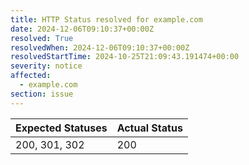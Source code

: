 ```yaml
---
title: HTTP Status resolved for example.com
date: 2024-12-06T09:10:37+00:00Z
resolved: True
resolvedWhen: 2024-12-06T09:10:37+00:00Z
resolvedStartTime: 2024-10-25T21:09:43.191474+00:00
severity: notice
affected:
  - example.com
section: issue
---
```


| Expected Statuses | Actual Status  |
|-------------------|----------------|
| 200, 301, 302 | 200 |
